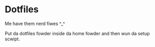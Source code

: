 # Dotfiles

Me have them nerd fiwes ^_^

Put da dotfiles fowder inside da home fowder and then wun da setup scwipt.
